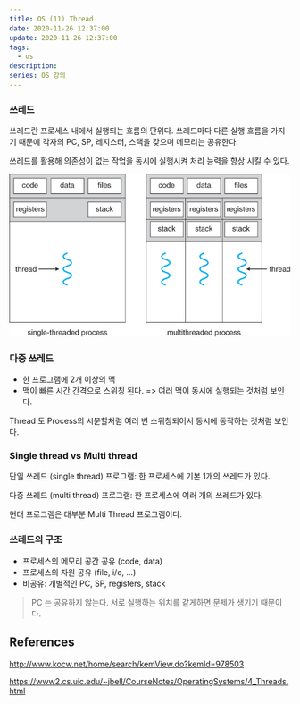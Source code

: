 ```yaml
---
title: OS (11) Thread
date: 2020-11-26 12:37:00
update: 2020-11-26 12:37:00
tags:
  - os
description:
series: OS 강의
---
```


### 쓰레드

쓰레드란 프로세스 내에서 실행되는 흐름의 단위다. 쓰레드마다 다른 실행 흐름을 가지기 때문에 각자의 PC, SP, 레지스터, 스택을 갖으며 메모리는 공유한다.

쓰레드를 활용해 의존성이 없는 작업을 동시에 실행시켜 처리 능력을 향상 시킬 수 있다.

![](./images/2020-11-26-thread.png)

### 다중 쓰레드

- 한 프로그램에 2개 이상의 맥
- 맥이 빠른 시간 간격으로 스위칭 된다. => 여러 맥이 동시에 실행되는 것처럼 보인다.

Thread 도 Process의 시분할처럼 여러 번 스위칭되어서 동시에 동작하는 것처럼 보인다.

### Single thread vs Multi thread

단일 쓰레드 (single thread) 프로그램: 한 프로세스에 기본 1개의 쓰레드가 있다.

다중 쓰레드 (multi thread) 프로그램: 한 프로세스에 여러 개의 쓰레드가 있다.

현대 프로그램은 대부분 Multi Thread 프로그램이다.

### 쓰레드의 구조

- 프로세스의 메모리 공간 공유 (code, data)
- 프로세스의 자원 공유 (file, i/o, ...)
- 비공유: 개별적인 PC, SP, registers, stack

> PC 는 공유하지 않는다. 서로 실행하는 위치를 같게하면 문제가 생기기 때문이다.

## References

http://www.kocw.net/home/search/kemView.do?kemId=978503

https://www2.cs.uic.edu/~jbell/CourseNotes/OperatingSystems/4_Threads.html
